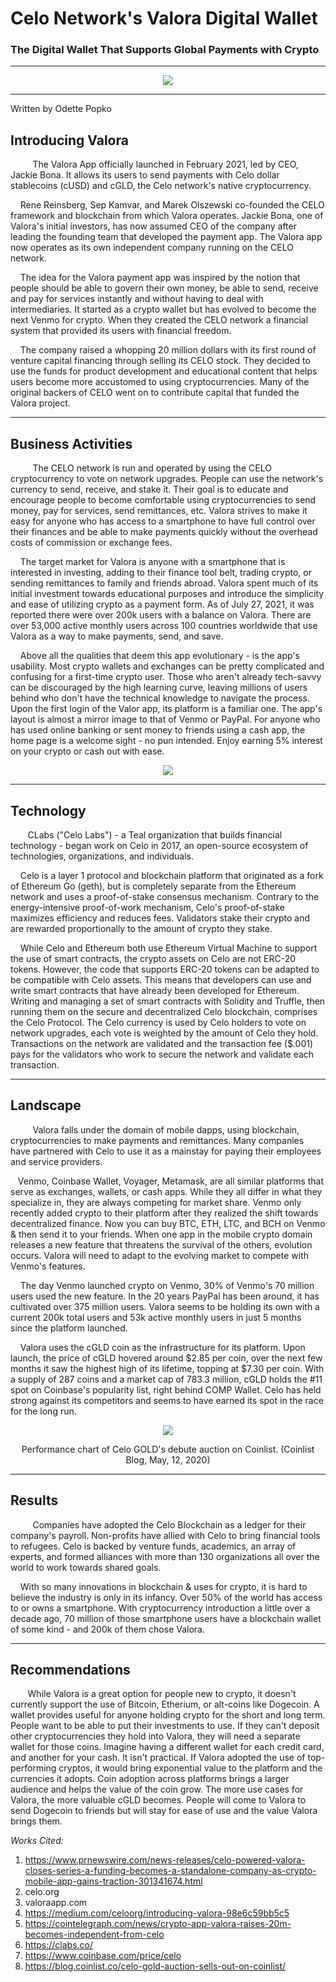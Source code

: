 

# Celo Network's Valora Digital Wallet
### The Digital Wallet That Supports Global Payments with Crypto 
----
 <p align="center">
  <img width="" height="" src="https://play-lh.googleusercontent.com/hXkOFFMLazYOJkSXBP1aqp24l2Kq0QcZ8BF5EODs_i3pSDjQw8rz2Casp0O-Gs8Y4w">
</p>

----
Written by Odette Popko
## Introducing Valora
&nbsp;&nbsp;&nbsp;&nbsp;&nbsp;&nbsp;&nbsp;&nbsp; The Valora App officially launched in February 2021, led by CEO, Jackie Bona. It allows its users to send payments with Celo dollar stablecoins (cUSD) and cGLD, the Celo network's native cryptocurrency.

&nbsp;&nbsp;&nbsp; Rene Reinsberg, Sep Kamvar, and Marek Olszewski co-founded the CELO framework and blockchain from which Valora operates. Jackie Bona, one of Valora's initial investors, has now assumed CEO of the company after leading the founding team that developed the payment app. The Valora app now operates as its own independent company running on the CELO network.

&nbsp;&nbsp;&nbsp; The idea for the Valora payment app was inspired by the notion that people should be able to govern their own money, be able to send, receive and pay for services instantly and without having to deal with intermediaries. It started as a crypto wallet but has evolved to become the next Venmo for crypto. When they created the CELO network a financial system that provided its users with financial freedom.

&nbsp;&nbsp;&nbsp; The company raised a whopping 20 million dollars with its first round of venture capital financing through selling its CELO stock. They decided to use the funds for product development and educational content that helps users become more accustomed to using cryptocurrencies. Many of the original backers of CELO went on to contribute capital that funded the Valora project.

----

## Business Activities
&nbsp;&nbsp;&nbsp;&nbsp;&nbsp;&nbsp;&nbsp;&nbsp; The CELO network is run and operated by using the CELO cryptocurrency to vote on network upgrades. People can use the network's currency to send, receive, and stake it. Their goal is to educate and encourage people to become comfortable using cryptocurrencies to send money, pay for services, send remittances, etc. Valora strives to make it easy for anyone who has access to a smartphone to have full control over their finances and be able to make payments quickly without the overhead costs of commission or exchange fees.

&nbsp;&nbsp;&nbsp; The target market for Valora is anyone with a smartphone that is interested in investing, adding to their finance tool belt, trading crypto, or sending remittances to family and friends abroad. Valora spent much of its initial investment towards educational purposes and introduce the simplicity and ease of utilizing crypto as a payment form. As of July 27, 2021, it was reported there were over 200k users with a balance on Valora. There are over 53,000 active monthly users across 100 countries worldwide that use Valora as a way to make payments, send, and save.

&nbsp;&nbsp;&nbsp; Above all the qualities that deem this app evolutionary - is the app's usability. Most crypto wallets and exchanges can be pretty complicated and confusing for a first-time crypto user. Those who aren't already tech-savvy can be discouraged by the high learning curve, leaving millions of users behind who don't have the technical knowledge to navigate the process. Upon the first login of the Valor app, its platform is a familiar one. The app's layout is almost a mirror image to that of Venmo or PayPal. For anyone who has used online banking or sent money to friends using a cash app, the home page is a welcome sight - no pun intended. Enjoy earning 5% interest on your crypto or cash out with ease.

<p align="center" >
<img width="" height="" src="https://images.ctfassets.net/ydgnnqrxvkzo/1HUeAm167SrItOF00qYUbk/ffe7a96d17bdfac07589fdef3324f346/Request__1_.jpg"></p>

----
## Technology
 &nbsp;&nbsp;&nbsp;&nbsp;&nbsp;&nbsp; CLabs ("Celo Labs") - a Teal organization that builds financial technology - began work on Celo in 2017, an open-source ecosystem of technologies, organizations, and individuals.

 &nbsp;&nbsp;&nbsp; Celo is a layer 1 protocol and blockchain platform that originated as a fork of Ethereum Go (geth), but is completely separate from the Ethereum network and uses a proof-of-stake consensus mechanism. Contrary to the energy-intensive proof-of-work mechanism, Celo's proof-of-stake maximizes efficiency and reduces fees. Validators stake their crypto and are rewarded proportionally to the amount of crypto they stake.

 &nbsp;&nbsp;&nbsp; While Celo and Ethereum both use Ethereum Virtual Machine to support the use of smart contracts, the crypto assets on Celo are not ERC-20 tokens. However, the code that supports ERC-20 tokens can be adapted to be compatible with Celo assets. This means that developers can use and write smart contracts that have already been developed for Ethereum. Writing and managing a set of smart contracts with Solidity and Truffle, then running them on the secure and decentralized Celo blockchain, comprises the Celo Protocol. The Celo currency is used by Celo holders to vote on network upgrades, each vote is weighted by the amount of Celo they hold. Transactions on the network are validated and the transaction fee ($.001) pays for the validators who work to secure the network and validate each transaction. 

----
## Landscape
&nbsp;&nbsp;&nbsp;&nbsp;&nbsp;&nbsp;&nbsp;&nbsp; Valora falls under the domain of mobile dapps, using blockchain, cryptocurrencies to make payments and remittances. Many companies have partnered with Celo to use it as a mainstay for paying their employees and service providers.

&nbsp;&nbsp;&nbsp;Venmo, Coinbase Wallet, Voyager, Metamask, are all similar platforms that serve as exchanges, wallets, or cash apps. While they all differ in what they specialize in, they are always competing for market share. Venmo only recently added crypto to their platform after they realized the shift towards decentralized finance. Now you can buy BTC, ETH, LTC, and BCH on Venmo & then send it to your friends. When one app in the mobile crypto domain releases a new feature that threatens the survival of the others, evolution occurs. Valora will need to adapt to the evolving market to compete with Venmo's features. 

&nbsp;&nbsp;&nbsp; The day Venmo launched crypto on Venmo, 30% of Venmo's 70 million users used the new feature. In the 20 years PayPal has been around, it has cultivated over 375 million users. Valora seems to be holding its own with a current 200k total users and 53k active monthly users in just 5 months since the platform launched. 

&nbsp;&nbsp;&nbsp; Valora uses the cGLD coin as the infrastructure for its platform. Upon launch, the price of cGLD hovered around $2.85 per coin, over the next few months it saw the highest high of its lifetime, topping at $7.30 per coin. With a supply of 287 coins and a market cap of 783.3 million, cGLD holds the #11 spot on Coinbase's popularity list, right behind COMP Wallet. Celo has held strong against its competitors and seems to have earned its spot in the race for the long run.

<p align="center" >
<img width="" height="" src="https://blog.coinlist.co/content/images/2020/05/auction.png">
</p>

<p align="center" >
Performance chart of Celo GOLD's debute auction on Coinlist. (Coinlist Blog, May, 12, 2020)
</p>

----
## Results
&nbsp;&nbsp;&nbsp;&nbsp;&nbsp;&nbsp;&nbsp;&nbsp; Companies have adopted the Celo Blockchain as a ledger for their company's payroll. Non-profits have allied with Celo to bring financial tools to refugees. Celo is backed by venture funds, academics, an array of experts, and formed alliances with more than 130 organizations all over the world to work towards shared goals.

&nbsp;&nbsp;&nbsp; With so many innovations in blockchain & uses for crypto, it is hard to believe the industry is only in its infancy. Over 50% of the world has access to or owns a smartphone. With cryptocurrency introduction a little over a decade ago, 70 million of those smartphone users have a blockchain wallet of some kind - and 200k of them chose Valora.

----
## Recommendations
&nbsp;&nbsp;&nbsp;&nbsp;&nbsp;&nbsp; While Valora is a great option for people new to crypto, it doesn't currently support the use of Bitcoin, Etherium, or alt-coins like Dogecoin. A wallet provides useful for anyone holding crypto for the short and long term. People want to be able to put their investments to use. If they can't deposit other cryptocurrencies they hold into Valora, they will need a separate wallet for those coins. Imagine having a different wallet for each credit card, and another for your cash. It isn't practical. If Valora adopted the use of top-performing cryptos, it would bring exponential value to the platform and the currencies it adopts. Coin adoption across platforms brings a larger audience and helps the value of the coin grow. The more use cases for Valora, the more valuable cGLD becomes. People will come to Valora to send Dogecoin to friends but will stay for ease of use and the value Valora brings them.


*Works Cited:*

1) https://www.prnewswire.com/news-releases/celo-powered-valora-closes-series-a-funding-becomes-a-standalone-company-as-crypto-mobile-app-gains-traction-301341674.html
2) celo.org
3) valoraapp.com
4) https://medium.com/celoorg/introducing-valora-98e6c59bb5c5
5) https://cointelegraph.com/news/crypto-app-valora-raises-20m-becomes-independent-from-celo
6) https://clabs.co/
7) https://www.coinbase.com/price/celo
8) https://blog.coinlist.co/celo-gold-auction-sells-out-on-coinlist/